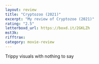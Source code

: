 ```yaml
---
layout: review
title: "Cryptozoo (2021)"
excerpt: "My review of Cryptozoo (2021)"
rating: "2.5"
letterboxd_url: https://boxd.it/2GKLZh
mst3k:
rifftrax:
category: movie-review
---
```


Trippy visuals with nothing to say

